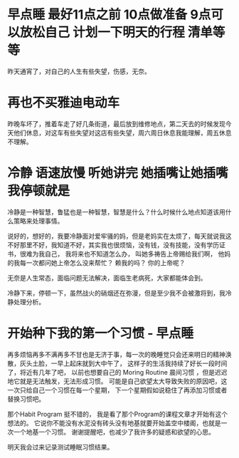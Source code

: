 
# 早点睡 最好11点之前 10点做准备 9点可以放松自己 计划一下明天的行程 清单等等 

昨天通宵了，对自己的人生有些失望，伤感，无奈。

# 再也不买雅迪电动车 

昨晚车坏了，推着车走了好几条街道，最后放到维修地点，第二天去的时候发现今天他们休息，对这车有些失望对这店有些失望，周六周日休息我能理解，周五休息不理解。

# 冷静 语速放慢 听她讲完 她插嘴让她插嘴 我停顿就是

冷静是一种智慧，鲁猛也是一种智慧，智慧是什么？什么时候什么地点知道该用什么策略来处理事情。

说好的，想好的，我要冷静面对爱牢骚的妈，但是老妈实在太烦了，每天就说我这不好那里不好，我知道不好，其实我也很烦恼，没有钱，没有技能，没有学历证书，很难为我自己， 我将来也不知道怎么办， 叫她多祷告上帝赐给我们啊， 他妈的我每一次都问她上帝怎么没来帮忙？ 赖我的吗？    你的上帝呢？  

无奈是人生常态，面临问题无法解决，面临生老病死，大家都能体会到。 

冷静下来，停顿一下，虽然战火的硝烟还在弥漫，但是至少我不会被激将到，我冷静处理分析。


# 开始种下我的第一个习惯 - 早点睡

再多烦恼再多不满再多不甘也是无济于事，每一次的晚睡觉只会还来明日的精神涣散，灰头土脸，一早上起床就到大中午了， 这样子的生活我持续了好长一段时间了，将近有几年了吧， 以前也想要自己的 Moring Routine 晨间习惯 ，但是迟迟地它就是无法触发，无法形成习惯。   可能是自己欲望太大导致失败的原因吧，这一次只给自己一个习惯在每一个星期， 下一个星期假如说稳住了再添加习惯或者替换习惯吧。

那个Habit Program 挺不错的， 我是看了那个Program的课程文章才开始有这个想法的。   它说你不能没有水泥没有砖头没有地基就要开始盖空中楼阁，也就是一次一个地基一个习惯。   谢谢提醒吧，也减少了我许多的疑惑和欲望的心思。

明天我会过来记录测试睡眠习惯结果。
